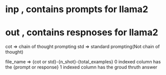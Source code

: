 # inp , contains prompts for llama2
# out , contains respnoses for llama2

cot => chain of thought prompting
std => standard prompting(Not chain of thought)

file_name => {cot or std}-{n_shot}-{total_examples}
 0 indexed column has the {prompt or response}
 1 indexed column has the groud thruth answer
